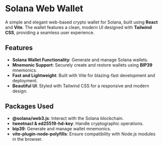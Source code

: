 # Solana Web Wallet

A simple and elegant web-based crypto wallet for Solana, built using **React** and **Vite**. The wallet features a clean, modern UI designed with **Tailwind CSS**, providing a seamless user experience.

## Features
- **Solana Wallet Functionality**: Generate and manage Solana wallets.
- **Mnemonic Support**: Securely create and restore wallets using **BIP39** mnemonics.
- **Fast and Lightweight**: Built with Vite for blazing-fast development and deployment.
- **Beautiful UI**: Styled with Tailwind CSS for a responsive and modern design.

## Packages Used
- **@solana/web3.js**: Interact with the Solana blockchain.
- **tweetnacl & ed25519-hd-key**: Handle cryptographic operations.
- **bip39**: Generate and manage wallet mnemonics.
- **vite-plugin-node-polyfills**: Ensure compatibility with Node.js modules in the browser.
